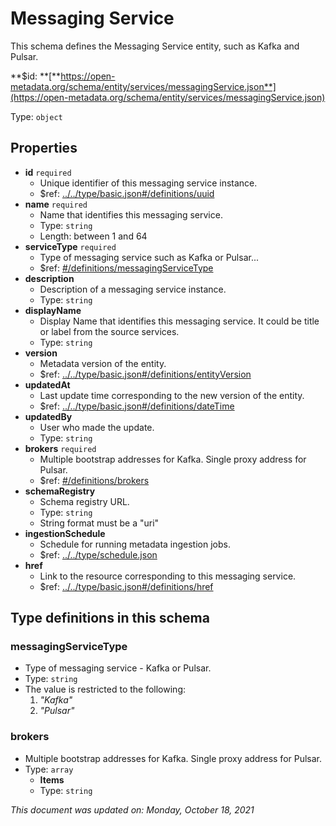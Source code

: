 # Messaging Service

This schema defines the Messaging Service entity, such as Kafka and Pulsar.

**$id: **[**https://open-metadata.org/schema/entity/services/messagingService.json**](https://open-metadata.org/schema/entity/services/messagingService.json)

Type: `object`

## Properties

* **id** `required`
  * Unique identifier of this messaging service instance.
  * $ref: [../../type/basic.json#/definitions/uuid](../types/basic.md#uuid)
* **name** `required`
  * Name that identifies this messaging service.
  * Type: `string`
  * Length: between 1 and 64
* **serviceType** `required`
  * Type of messaging service such as Kafka or Pulsar...
  * $ref: [#/definitions/messagingServiceType](messagingservice.md#messagingservicetype)
* **description**
  * Description of a messaging service instance.
  * Type: `string`
* **displayName**
  * Display Name that identifies this messaging service. It could be title or label from the source services.
  * Type: `string`
* **version**
  * Metadata version of the entity.
  * $ref: [../../type/basic.json#/definitions/entityVersion](../types/basic.md#entityversion)
* **updatedAt**
  * Last update time corresponding to the new version of the entity.
  * $ref: [../../type/basic.json#/definitions/dateTime](../types/basic.md#datetime)
* **updatedBy**
  * User who made the update.
  * Type: `string`
* **brokers** `required`
  * Multiple bootstrap addresses for Kafka. Single proxy address for Pulsar.
  * $ref: [#/definitions/brokers](messagingservice.md#brokers)
* **schemaRegistry**
  * Schema registry URL.
  * Type: `string`
  * String format must be a "uri"
* **ingestionSchedule**
  * Schedule for running metadata ingestion jobs.
  * $ref: [../../type/schedule.json](../types/schedule.md)
* **href**
  * Link to the resource corresponding to this messaging service.
  * $ref: [../../type/basic.json#/definitions/href](../types/basic.md#href)

## Type definitions in this schema

### messagingServiceType

* Type of messaging service - Kafka or Pulsar.
* Type: `string`
* The value is restricted to the following:
  1. _"Kafka"_
  2. _"Pulsar"_

### brokers

* Multiple bootstrap addresses for Kafka. Single proxy address for Pulsar.
* Type: `array`
  * **Items**
  * Type: `string`

_This document was updated on: Monday, October 18, 2021_
